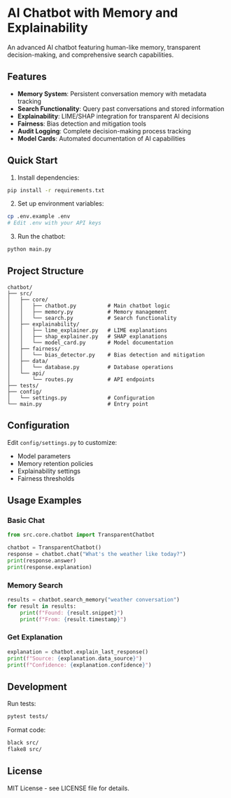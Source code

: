 # AI Chatbot with Memory and Explainability

An advanced AI chatbot featuring human-like memory, transparent decision-making, and comprehensive search capabilities.

## Features

- **Memory System**: Persistent conversation memory with metadata tracking
- **Search Functionality**: Query past conversations and stored information
- **Explainability**: LIME/SHAP integration for transparent AI decisions
- **Fairness**: Bias detection and mitigation tools
- **Audit Logging**: Complete decision-making process tracking
- **Model Cards**: Automated documentation of AI capabilities

## Quick Start

1. Install dependencies:
```bash
pip install -r requirements.txt
```

2. Set up environment variables:
```bash
cp .env.example .env
# Edit .env with your API keys
```

3. Run the chatbot:
```bash
python main.py
```

## Project Structure

```
chatbot/
├── src/
│   ├── core/
│   │   ├── chatbot.py          # Main chatbot logic
│   │   ├── memory.py           # Memory management
│   │   └── search.py           # Search functionality
│   ├── explainability/
│   │   ├── lime_explainer.py   # LIME explanations
│   │   ├── shap_explainer.py   # SHAP explanations
│   │   └── model_card.py       # Model documentation
│   ├── fairness/
│   │   └── bias_detector.py    # Bias detection and mitigation
│   ├── data/
│   │   └── database.py         # Database operations
│   └── api/
│       └── routes.py           # API endpoints
├── tests/
├── config/
│   └── settings.py             # Configuration
└── main.py                     # Entry point
```

## Configuration

Edit `config/settings.py` to customize:
- Model parameters
- Memory retention policies
- Explainability settings
- Fairness thresholds

## Usage Examples

### Basic Chat
```python
from src.core.chatbot import TransparentChatbot

chatbot = TransparentChatbot()
response = chatbot.chat("What's the weather like today?")
print(response.answer)
print(response.explanation)
```

### Memory Search
```python
results = chatbot.search_memory("weather conversation")
for result in results:
    print(f"Found: {result.snippet}")
    print(f"From: {result.timestamp}")
```

### Get Explanation
```python
explanation = chatbot.explain_last_response()
print(f"Source: {explanation.data_source}")
print(f"Confidence: {explanation.confidence}")
```

## Development

Run tests:
```bash
pytest tests/
```

Format code:
```bash
black src/
flake8 src/
```

## License

MIT License - see LICENSE file for details.
